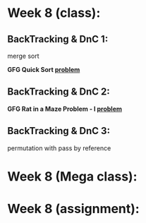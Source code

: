 # Week 8 (class):

## BackTracking & DnC 1:

merge sort

**GFG Quick Sort [problem](https://www.geeksforgeeks.org/problems/quick-sort/1)**

## BackTracking & DnC 2:

**GFG Rat in a Maze Problem - I [problem](https://www.geeksforgeeks.org/problems/rat-in-a-maze-problem/1)**

## BackTracking & DnC 3:

permutation with pass by reference

# Week 8 (Mega class):

# Week 8 (assignment):
